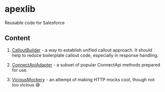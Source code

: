 # apexlib

Reusable code for Salesforce

## Content

1. [CalloutBuilder](force-app/main/calloutBuilder/classes/README.md) - a way to establish unified callout approach. It should help to reduce boilerplate callout code, especially in response handling.

2. [ConnectApiAdapter](force-app/main/connectApiAdapter/classes/README.md) - a subset of popular ConnectApi methods prepared for use.

3. [ViciousMockery](force-app/main/viciousMockery/classes/README.md) - an attempt of making HTTP mocks cool, though not too vicious &#128517;